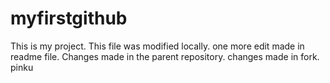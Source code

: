 # myfirstgithub
This is my project. This file was modified locally.
one more edit made in readme file.
Changes made in the parent repository.
changes made in fork.
pinku

